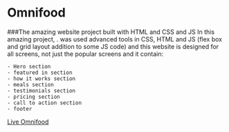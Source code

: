 # Omnifood

###The amazing website project built with HTML and CSS and JS
In this amazing project, . was used advanced tools in CSS, HTML and JS (flex box and grid layout addition to some JS code) and this website is designed for all screens, not just the popular screens and it contain:


    - Hero section
    - featured in section
    - how it works section
    - meals section
    - testimonials section
    - pricing section
    - call to action section
    - footer
[Live Omnifood]([https://link-url-here.org](https://omnifood-healthyfood.netlify.app))
